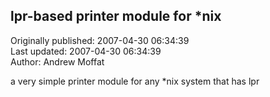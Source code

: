 ## lpr-based printer module for *nix  
Originally published: 2007-04-30 06:34:39  
Last updated: 2007-04-30 06:34:39  
Author: Andrew Moffat  
  
a very simple printer module for any *nix system that has lpr